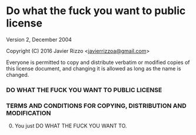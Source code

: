 # Do what the fuck you want to public license

Version 2, December 2004

Copyright (C) 2016 Javier Rizzo &lt;javierrizzoa@gmail.com&gt;

Everyone is permitted to copy and distribute verbatim or modified
copies of this license document, and changing it is allowed as long
as the name is changed.

###          DO WHAT THE FUCK YOU WANT TO PUBLIC LICENSE 
### TERMS AND CONDITIONS FOR COPYING, DISTRIBUTION AND MODIFICATION

0. You just DO WHAT THE FUCK YOU WANT TO.
